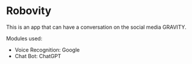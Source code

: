 # Robovity

This is an app that can have a conversation on the social media GRAVITY.

Modules used:
- Voice Recognition: Google
- Chat Bot: ChatGPT
